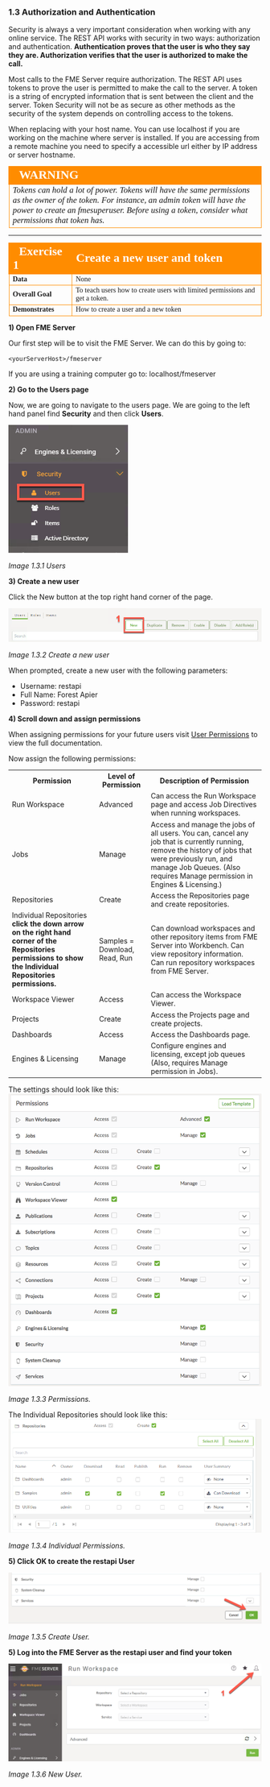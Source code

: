 ###  1.3 Authorization and Authentication

Security is always a very important consideration when working with any
online service. The REST API works with security in two ways:
authorization and authentication. **Authentication proves that the user is
who they say they are. Authorization verifies that the user is
authorized to make the call.**

Most calls to the FME Server require authorization. The REST API uses
tokens to prove the user is permitted to make the call to the server. A token is a string of encrypted information that is sent between the
client and the server. Token Security will not be as secure as other
methods as the security of the system depends on controlling access to
the tokens.

When replacing <yourServerHost> with your host name. You can use localhost if you are working on the machine where server is installed. If you are accessing from a remote machine you need to specify a accessible url either by IP address or server hostname.

<!--Warning Section-->

<table style="border-spacing: 0px">
<tr>
<td style="vertical-align:middle;background-color:darkorange;border: 2px solid darkorange">
<i class="fa fa-exclamation-triangle fa-lg fa-pull-left fa-fw" style="color:white;padding-right: 12px;vertical-align:text-top"></i>
<span style="color:white;font-size:x-large;font-weight: bold;font-family:serif">WARNING</span>
</td>
</tr>

<tr>
<td style="border: 1px solid darkorange">
<span style="font-family:serif; font-style:italic; font-size:larger">
Tokens can hold a lot of power. Tokens will have the same permissions as the owner of the token. For instance, an admin token will have the power to create an fmesuperuser. Before using a token, consider what permissions that token has.     
</span>
</td>
</tr>
</table>

___________

<table style="border-spacing: 0px;border-collapse: collapse;font-family:serif">
<tr>
<td width=25% style="vertical-align:middle;background-color:darkorange;border: 2px solid darkorange">
<i class="fa fa-cogs fa-lg fa-pull-left fa-fw" style="color:white;padding-right: 12px;vertical-align:text-top"></i>
<span style="color:white;font-size:x-large;font-weight: bold">Exercise 1</span>
</td>
<td style="border: 2px solid darkorange;background-color:darkorange;color:white">
<span style="color:white;font-size:x-large;font-weight: bold">Create a new user and token</span>
</td>
</tr>

<tr>
<td style="border: 1px solid darkorange; font-weight: bold">Data</td>
<td style="border: 1px solid darkorange">None</td>
</tr>

<tr>
<td style="border: 1px solid darkorange; font-weight: bold">Overall Goal</td>
<td style="border: 1px solid darkorange">To teach users how to create users with limited permissions and get a token.</td>
</tr>

<tr>
<td style="border: 1px solid darkorange; font-weight: bold">Demonstrates</td>
<td style="border: 1px solid darkorange">How to create a user and a new token</td>
</tr>

</table>

**1) Open FME Server**

Our first step will be to visit the FME Server. We can do this by going to:

    <yourServerHost>/fmeserver
If you are using a training computer go to: localhost/fmeserver

**2) Go to the Users page**

Now, we are going to navigate to the users page. We are going to the left hand panel find **Security** and then click **Users**.

![](./Images/image1.3.1.Users.png)

*Image 1.3.1 Users*

**3) Create a new user**

Click the New button at the top right hand corner of the page.

![](./Images/image1.3.2.NewUser.png)

*Image 1.3.2 Create a new user*

When prompted, create a new user with the following parameters:

<ul>
  <li>Username: restapi</li>
  <li>Full Name: Forest Apier</li>
  <li>Password: restapi</li>
</ul>

**4) Scroll down and assign permissions**

When assigning permissions for your future users visit [User Permissions](http://docs.safe.com/fme/2018.1/html/FME_Server_Documentation/Content/WebUI/Roles.htm) to view the full documentation.

Now assign the following permissions:

<table>

<tr>
<th>Permission</th>
<th>Level of Permission</th>
<th>Description of Permission</th>
</tr>

<tr>
<td>Run Workspace</td>
<td>Advanced</td>
<td>Can access the Run Workspace page and access Job Directives when running workspaces.</td>
</tr>

<tr>
<td>Jobs</td>
<td>Manage</td>
<td>  Access and manage the jobs of all users. You can, cancel any job that is currently running, remove the history of jobs that were previously run, and manage Job Queues. (Also requires Manage permission in Engines & Licensing.)</td>
</tr>

<tr>
<td>Repositories</td>
<td>Create</td>
<td>Access the Repositories page and create repositories. </td>
</tr>

<tr>
<td>Individual Repositories <br> <b>click the down arrow on the right hand corner of the Repositories permissions to show the Individual Repositories permissions. </td>
<td>Samples = Download, Read, Run</td>
<td>Can download workspaces and other repository items from FME Server into Workbench. Can view repository information. Can run repository workspaces from FME Server. </td>
</tr>

<tr>
<td>Workspace Viewer</td>
<td>Access</td>
<td> Can access the Workspace Viewer.
</td>
</tr>

<tr>
<td>Projects</td>
<td>Create</td>
<td>Access the Projects page and create projects.</td>
</tr>

<tr>
<td>Dashboards</td>
<td>Access</td>
<td>Access the Dashboards page.</td>
</tr>

<tr>
<td>Engines & Licensing</td>
<td>Manage</td>
<td>Configure engines and licensing, except job queues (Also, requires Manage permission in Jobs).</td>
</tr>

</table>

The settings should look like this:
![](./Images/image1.3.3.Permissions.png)

*Image 1.3.3 Permissions.*


The Individual Repositories should look like this:
![](./Images/image1.3.4.Individual.png)

*Image 1.3.4 Individual Permissions.*


**5) Click OK to create the restapi User**

![](./Images/image1.3.5.CreateUser.png)

*Image 1.3.5 Create User.*

**5) Log into the FME Server as the restapi user and find your token**

![](./Images/image1.3.6.NewUser.png)

*Image 1.3.6 New User.*
